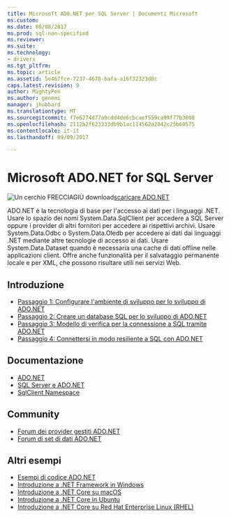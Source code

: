 ```yaml
---
title: Microsoft ADO.NET per SQL Server | Documenti Microsoft
ms.custom: 
ms.date: 08/08/2017
ms.prod: sql-non-specified
ms.reviewer: 
ms.suite: 
ms.technology:
- drivers
ms.tgt_pltfrm: 
ms.topic: article
ms.assetid: 5e467fce-7237-4678-bafa-a16f32323d0c
caps.latest.revision: 9
author: MightyPen
ms.author: genemi
manager: jhubbard
ms.translationtype: MT
ms.sourcegitcommit: f7e6274d77a9cdd4de6cbcaef559ca99f77b3608
ms.openlocfilehash: 2112b2f623333db9b1ac114562a2042c25b60575
ms.contentlocale: it-it
ms.lasthandoff: 09/09/2017

---
```

# <a name="microsoft-adonet-for-sql-server"></a>Microsoft ADO.NET for SQL Server

![Un cerchio FRECCIAGIÙ download](../../ssdt/media/download.png)[scaricare ADO.NET](../sql-connection-libraries.md#anchor-20-drivers-relational-access)

ADO.NET è la tecnologia di base per l'accesso ai dati per i linguaggi .NET. Usare lo spazio dei nomi System.Data.SqlClient per accedere a SQL Server oppure i provider di altri fornitori per accedere ai rispettivi archivi. Usare System.Data.Odbc o System.Data.Oledb per accedere ai dati dai linguaggi .NET mediante altre tecnologie di accesso ai dati. Usare System.Data.Dataset quando è necessaria una cache di dati offline nelle applicazioni client. Offre anche funzionalità per il salvataggio permanente locale e per XML, che possono risultare utili nei servizi Web.  
  
## <a name="getting-started"></a>Introduzione  
* [Passaggio 1: Configurare l'ambiente di sviluppo per lo sviluppo di ADO.NET](step-1-configure-development-environment-for-ado-net-development.md)  
* [Passaggio 2: Creare un database SQL per lo sviluppo di ADO.NET](step-2-create-a-sql-database-for-ado-net-development.md)  
* [Passaggio 3: Modello di verifica per la connessione a SQL tramite ADO.NET](step-3-proof-of-concept-connecting-to-sql-using-ado-net.md)  
* [Passaggio 4: Connettersi in modo resiliente a SQL con ADO.NET](step-4-connect-resiliently-to-sql-with-ado-net.md)  
  
## <a name="documentation"></a>Documentazione  
* [ADO.NET](https://msdn.microsoft.com/library/e80y5yhx.aspx)  
* [SQL Server e ADO.NET](https://msdn.microsoft.com/library/kb9s9ks0.aspx)  
* [SqlClient Namespace](https://msdn.microsoft.com/library/system.data.sqlclient.aspx)  
  
## <a name="community"></a>Community  
* [Forum dei provider gestiti ADO.NET](http://social.msdn.microsoft.com/Forums/en-US/adodotnetdataproviders/threads/)  
* [Forum di set di dati ADO.NET](http://social.msdn.microsoft.com/Forums/en-US/adodotnetdataset/threads)  
  
## <a name="more-samples"></a>Altri esempi  
* [Esempi di codice ADO.NET](https://msdn.microsoft.com/library/dw70f090.aspx)  
* [Introduzione a .NET Framework in Windows](https://www.microsoft.com/sql-server/developer-get-started/csharp/win/)
* [Introduzione a .NET Core su macOS](https://www.microsoft.com/sql-server/developer-get-started/csharp/mac/)
* [Introduzione a .NET Core in Ubuntu](https://www.microsoft.com/sql-server/developer-get-started/csharp/ubuntu/)
* [Introduzione a .NET Core su Red Hat Enterprise Linux (RHEL)](https://www.microsoft.com/sql-server/developer-get-started/csharp/rhel/)
  

